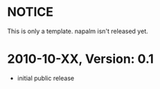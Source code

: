 # NOTICE
This is only a template. napalm isn't released yet.

# 2010-10-XX, Version: 0.1
 * initial public release
